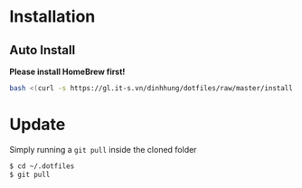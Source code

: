 # Installation
## Auto Install
**Please install HomeBrew first!**
```sh
bash <(curl -s https://gl.it-s.vn/dinhhung/dotfiles/raw/master/install.sh)
```

# Update
Simply running a `git pull` inside the cloned folder

```sh
$ cd ~/.dotfiles
$ git pull
```